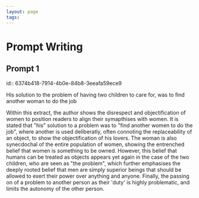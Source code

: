 ```yaml
---
layout: page
tags: 
---
```


# Prompt Writing
## Prompt 1
id:: 6374b418-7914-4b0e-84b8-3eeafa59ece9

His solution to the problem of having two children to care for, was to find another woman to do the job

Within this extract, the author shows the disrespect and objectification of women to position readers to align their symapthises with women. It is stated that "his" solution to a problem was to "find another women to do the job", where another is used deliberatly, often connoting the replaceability of an object, to show the objectification of his lovers. The woman is also synecdochal of the entire population of women, showing the entrenched belief that women is something to be owned. However, this belief that humans can be treated as objects appears yet again in the case of the two children, who are seen as "the problem", which further emphasises the deeply rooted belief that men are simply superior beings that should be allowed to exert their power over anything and anyone. Finally, the passing on of a problem to another person as their 'duty' is highly problematic, and limits the autonomy of the other person.